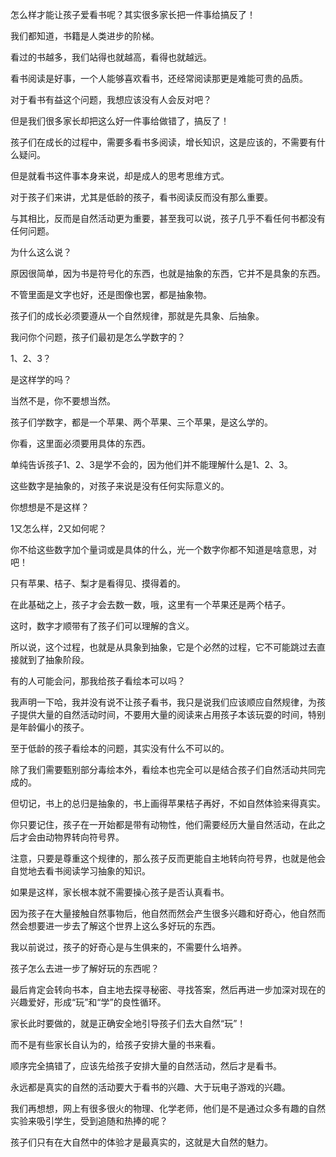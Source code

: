 怎么样才能让孩子爱看书呢？其实很多家长把一件事给搞反了！



我们都知道，书籍是人类进步的阶梯。

看过的书越多，我们站得也就越高，看得也就越远。

看书阅读是好事，一个人能够喜欢看书，还经常阅读那更是难能可贵的品质。

对于看书有益这个问题，我想应该没有人会反对吧？

但是我们很多家长却把这么好一件事给做错了，搞反了！



孩子们在成长的过程中，需要多看书多阅读，增长知识，这是应该的，不需要有什么疑问。

但是就看书这件事本身来说，却是成人的思考思维方式。

对于孩子们来讲，尤其是低龄的孩子，看书阅读反而没有那么重要。

与其相比，反而是自然活动更为重要，甚至我可以说，孩子几乎不看任何书都没有任何问题。

为什么这么说？



原因很简单，因为书是符号化的东西，也就是抽象的东西，它并不是具象的东西。

不管里面是文字也好，还是图像也罢，都是抽象物。

孩子们的成长必须要遵从一个自然规律，那就是先具象、后抽象。

我问你个问题，孩子们最初是怎么学数字的？

1、2、3？

是这样学的吗？

当然不是，你不要想当然。

孩子们学数字，都是一个苹果、两个苹果、三个苹果，是这么学的。

你看，这里面必须要用具体的东西。

单纯告诉孩子1、2、3是学不会的，因为他们并不能理解什么是1、2、3。

这些数字是抽象的，对孩子来说是没有任何实际意义的。

你想想是不是这样？



1又怎么样，2又如何呢？

你不给这些数字加个量词或是具体的什么，光一个数字你都不知道是啥意思，对吧！

只有苹果、桔子、梨才是看得见、摸得着的。

在此基础之上，孩子才会去数一数，哦，这里有一个苹果还是两个桔子。

这时，数字才顺带有了孩子们可以理解的含义。

所以说，这个过程，也就是从具象到抽象，它是个必然的过程，它不可能跳过去直接就到了抽象阶段。



有的人可能会问，那我给孩子看绘本可以吗？

我声明一下哈，我并没有说不让孩子看书，我只是说我们应该顺应自然规律，为孩子提供大量的自然活动时间，不要用大量的阅读来占用孩子本该玩耍的时间，特别是年龄偏小的孩子。

至于低龄的孩子看绘本的问题，其实没有什么不可以的。

除了我们需要甄别部分毒绘本外，看绘本也完全可以是结合孩子们自然活动共同完成的。

但切记，书上的总归是抽象的，书上画得苹果桔子再好，不如自然体验来得真实。



你只要记住，孩子在一开始都是带有动物性，他们需要经历大量自然活动，在此之后才会由动物界转向符号界。

注意，只要是尊重这个规律的，那么孩子反而更能自主地转向符号界，也就是他会自觉地去看书阅读学习抽象的知识。

如果是这样，家长根本就不需要操心孩子是否认真看书。

因为孩子在大量接触自然事物后，他自然而然会产生很多兴趣和好奇心，他自然而然会想要进一步去了解这个世界上这么多好玩的东西。

我以前说过，孩子的好奇心是与生俱来的，不需要什么培养。

孩子怎么去进一步了解好玩的东西呢？

最后肯定会转向书本，自主地去探寻秘密、寻找答案，然后再进一步加深对现在的兴趣爱好，形成“玩”和“学”的良性循环。



家长此时要做的，就是正确安全地引导孩子们去大自然“玩”！

而不是有些家长自认为的，给孩子安排大量的书来看。

顺序完全搞错了，应该先给孩子安排大量的自然活动，然后才是看书。

永远都是真实的自然的活动要大于看书的兴趣、大于玩电子游戏的兴趣。



我们再想想，网上有很多很火的物理、化学老师，他们是不是通过众多有趣的自然实验来吸引学生，受到追随和热捧的呢？

孩子们只有在大自然中的体验才是最真实的，这就是大自然的魅力。

